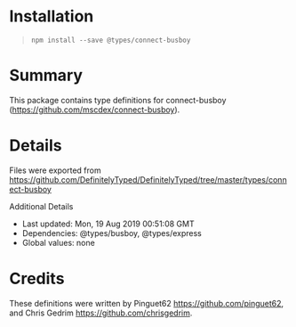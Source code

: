 # Installation
> `npm install --save @types/connect-busboy`

# Summary
This package contains type definitions for connect-busboy (https://github.com/mscdex/connect-busboy).

# Details
Files were exported from https://github.com/DefinitelyTyped/DefinitelyTyped/tree/master/types/connect-busboy

Additional Details
 * Last updated: Mon, 19 Aug 2019 00:51:08 GMT
 * Dependencies: @types/busboy, @types/express
 * Global values: none

# Credits
These definitions were written by Pinguet62 <https://github.com/pinguet62>, and Chris Gedrim <https://github.com/chrisgedrim>.
